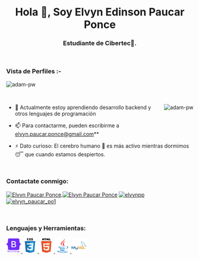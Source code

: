 <h1 align="center">Hola 👋, Soy Elvyn Edinson Paucar Ponce</h1>
<h3 align="center">Estudiante de Cibertec🌟.</h3>

<br>

<p align="right"> <h3>Vista de Perfiles :-</h3> <img src="https://komarev.com/ghpvc/?username=adam-pw&label=Profile%20views&color=0e75b6&style=flat"
    alt="adam-pw" /> 
  </p>

<br>

<p><img align="right" src="https://github.com/Adam-pw/Adam-pw/blob/main/animation_500_kxa883sd.gif" alt="adam-pw" /></p>


- 🌱 Actualmente estoy aprendiendo desarrollo backend y otros lenguajes de programación

- 📫 Para contactarme, pueden escribirme a elvyn.paucar.ponce@gmail.com**

- ⚡ Dato curioso: El cerebro humano 🧠 es más activo mientras dormimos 😴 que cuando estamos despiertos.
<br>

<h3 align="left">Contactate conmigo:</h3>
<p align="left">
  <a href="https://www.linkedin.com/in/elvyn-paucar-ponce-71bbb9300/" target="blank">
  <img align="center" src="https://raw.githubusercontent.com/rahuldkjain/github-profile-readme-generator/master/src/images/icons/Social/linked-in-alt.svg" 
       alt="Elvyn Paucar Ponce" height="30" width="40" />
</a>
  <a href="https://www.facebook.com/profile.php?id=61574895728529" target="blank"><img align="center"
      src="https://raw.githubusercontent.com/rahuldkjain/github-profile-readme-generator/master/src/images/icons/Social/facebook.svg"
      alt="Elvyn Paucar Ponce" height="30" width="40" /></a>
  <a href="https://www.instagram.com/elvynpp/" target="blank"><img align="center"
      src="https://raw.githubusercontent.com/rahuldkjain/github-profile-readme-generator/master/src/images/icons/Social/instagram.svg"
      alt="elvynpp" height="30" width="40" /></a>
  <a href="https://www.hackerrank.com/profile/elvyn_paucar_po1" target="blank"><img align="center"
      src="https://raw.githubusercontent.com/rahuldkjain/github-profile-readme-generator/master/src/images/icons/Social/hackerrank.svg"
      alt="elvyn_paucar_po1" height="30" width="40" /></a>
</p>

<br>

<h3 align="left">Lenguajes y Herramientas:</h3>
<p align="left"></a> <a href="https://getbootstrap.com" target="_blank" rel="noreferrer">
    <img src="https://raw.githubusercontent.com/devicons/devicon/master/icons/bootstrap/bootstrap-plain-wordmark.svg"
      alt="bootstrap" width="40" height="40" /> </a><a href="https://www.w3schools.com/css/" target="_blank"
    rel="noreferrer"> <img
      src="https://raw.githubusercontent.com/devicons/devicon/master/icons/css3/css3-original-wordmark.svg" alt="css3"
      width="40" height="40" /> </a> <a href="https://www.w3.org/html/" target="_blank" rel="noreferrer"> <img
      src="https://raw.githubusercontent.com/devicons/devicon/master/icons/html5/html5-original-wordmark.svg"
      alt="html5" width="40" height="40" /> </a><a href="https://www.java.com" target="_blank" rel="noreferrer"> <img
      src="https://raw.githubusercontent.com/devicons/devicon/master/icons/java/java-original.svg" alt="java" width="40"
      height="40" /> </a><a href="https://www.mysql.com/" target="_blank" rel="noreferrer"> <img
      src="https://raw.githubusercontent.com/devicons/devicon/master/icons/mysql/mysql-original-wordmark.svg"
      alt="mysql" width="40" height="40" /> </a> </a> </p>
